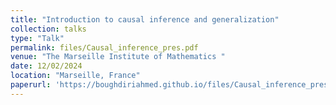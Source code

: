 ```yaml
---
title: "Introduction to causal inference and generalization"
collection: talks
type: "Talk"
permalink: files/Causal_inference_pres.pdf
venue: "The Marseille Institute of Mathematics "
date: 12/02/2024
location: "Marseille, France"
paperurl: 'https://boughdiriahmed.github.io/files/Causal_inference_pres.pdf'
---
```

